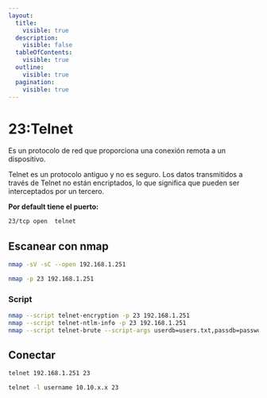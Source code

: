 ```yaml
---
layout:
  title:
    visible: true
  description:
    visible: false
  tableOfContents:
    visible: true
  outline:
    visible: true
  pagination:
    visible: true
---
```


# 23:Telnet

Es un protocolo de red que proporciona una conexión remota a un dispositivo.

Telnet es un protocolo antiguo y no es seguro. Los datos transmitidos a través de Telnet no están encriptados, lo que significa que pueden ser interceptados por un tercero.

**Por default tiene el puerto:**

```bash
23/tcp open  telnet
```

## Escanear con nmap

```bash
nmap -sV -sC --open 192.168.1.251
```

```bash
nmap -p 23 192.168.1.251
```

### Script

```bash
nmap --script telnet-encryption -p 23 192.168.1.251
nmap --script telnet-ntlm-info -p 23 192.168.1.251
nmap --script telnet-brute --script-args userdb=users.txt,passdb=passwords.txt,telnet-brute.timeout=8s -p 23 192.168.1.251
```

## Conectar

```bash
telnet 192.168.1.251 23
```

```bash
telnet -l username 10.10.x.x 23
```
